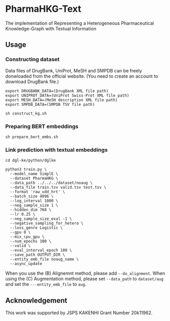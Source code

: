 # PharmaHKG-Text
The implementation of Representing a Heterogeneous Pharmaceutical Knowledge-Graph with Textual Information

## Usage
### Constructing dataset
Data files of DrugBank, UniProt, MeSH and SMPDB can be freely donwloaded from the official website. (You need to create an account to download DrugBank file.)
```
export DRUGBANK_DATA=(DrugBank XML file path)
export UNIPROT_DATA=(UniProt Swiss-Prot XML file path)
export MESH_DATA=(MeSH description XML file path)
export SMPDB_DATA=(SMPDB TSV file path)

sh construct_kg.sh
```

### Preparing BERT embeddings
```
sh prepare_bert_embs.sh
```

### Link prediction with textual embeddings
```
cd dgl-ke/python/dglke

python3 train.py \
  --model_name SimplE \
  --dataset PharmaHKG \
  --data_path ../../../dataset/noaug \
  --data_file train.tsv valid.tsv test.tsv \
  --format 'raw_udd_hrt' \
  --batch_size 4096 \
  --log_interval 1000 \
  --neg_sample_size 1 \
  --hidden_dim 768 \
  --lr 0.25 \
  --neg_sample_size_eval -1 \
  --negative_sampling_for_hetero \
  --loss_genre Logistic \
  --gpu 0 \
  --mix_cpu_gpu \
  --num_epochs 100 \
  --valid \
  --eval_interval_epoch 100 \
  --save_path OUTPUT_DIR \
  --entity_emb_file noaug_name \
  --async_update
```
When you use the (B) Alignemnt method, please add ```--do_alignment```.
When using the (C) Augmentation method, please set ```--data_path``` to ```dataset/aug``` and set the ```---entity_emb_file``` to ```aug```.


## Acknowledgement
This work was supported by JSPS KAKENHI Grant Number 20k11962.
